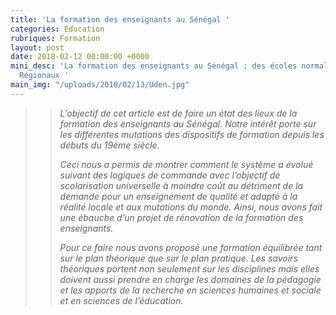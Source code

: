 ```yaml
---
title: 'La formation des enseignants au Sénégal '
categories: Education
rubriques: Formation
layout: post
date: 2018-02-12 00:00:00 +0000
mini_desc: 'La formation des enseignants au Sénégal : des écoles normales aux Centres
  Régionaux '
main_img: "/uploads/2018/02/13/Uden.jpg"
---
```

> > _L’objectif de cet article est de faire un état des lieux de la formation des enseignants au Sénégal. Notre intérêt porte sur les différentes mutations des dispositifs de formation depuis les débuts du 19ème siècle._ 
> >
> > _Ceci nous a permis de montrer comment le système a évolué suivant des logiques de commande avec l’objectif de scolarisation universelle à moindre coût au détriment de la demande pour un enseignement de qualité et adapté à la réalité locale et aux mutations du monde. Ainsi, nous avons fait une ébauche d’un projet de rénovation de la formation des enseignants._
> >
> > _Pour ce faire nous avons proposé une formation équilibrée tant sur le plan théorique que sur le plan pratique. Les savoirs théoriques portent non seulement sur les disciplines mais elles doivent aussi prendre en charge les domaines de la pédagogie et les apports de la recherche en sciences humaines et sociale et en sciences de l’éducation._